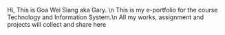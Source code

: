 Hi, This is Goa Wei Siang aka Gary. \n
This is my e-portfolio for the course Technology and Information System.\n
All my works, assignment and projects will collect and share here
